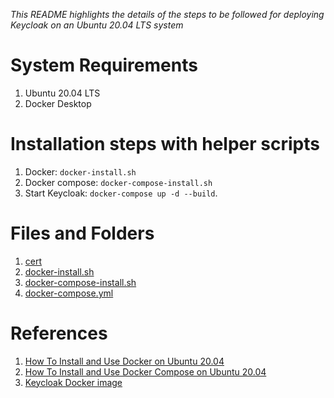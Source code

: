 
_This README highlights the details of the steps to be followed for deploying Keycloak on an Ubuntu 20.04 LTS system_

# System Requirements
1. Ubuntu 20.04 LTS
2. Docker Desktop

# Installation steps with helper scripts
1. Docker: `docker-install.sh`
2. Docker compose: `docker-compose-install.sh`
3. Start Keycloak: `docker-compose up -d --build`.

# Files and Folders
1. [cert](https://github.com/Riverus-Technologies/Umbrella/blob/main/keycloak/cert)
2. [docker-install.sh](https://github.com/Riverus-Technologies/Umbrella/blob/main/keycloak/docker-install.sh)
3. [docker-compose-install.sh](https://github.com/Riverus-Technologies/Umbrella/blob/main/keycloak/docker-compose-install.sh)
4. [docker-compose.yml](https://github.com/Riverus-Technologies/Umbrella/blob/main/keycloak/docker-compose.yml)

# References
1. [How To Install and Use Docker on Ubuntu 20.04](https://www.digitalocean.com/community/tutorials/how-to-install-and-use-docker-on-ubuntu-20-04)
2. [How To Install and Use Docker Compose on Ubuntu 20.04](https://www.digitalocean.com/community/tutorials/how-to-install-and-use-docker-compose-on-ubuntu-20-04)
3. [Keycloak Docker image](https://hub.docker.com/r/jboss/keycloak/)
